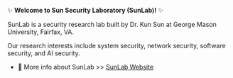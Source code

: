 ✨ **Welcome to Sun Security Laboratory (SunLab)!** ✨

SunLab is a security research lab built by Dr. Kun Sun at George Mason University, Fairfax, VA. 

Our research interests include system security, network security, software security, and AI security.

- 🔭 More info about SunLab >> [SunLab Website](https://sunlab-gmu.github.io)

